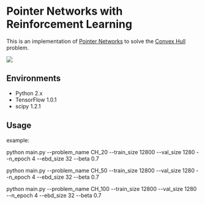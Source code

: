 # Pointer Networks with Reinforcement Learning

This is an implementation of [Pointer Networks](https://arxiv.org/abs/1506.03134) to solve the [Convex Hull](https://en.wikipedia.org/wiki/Convex_hull) problem. 

![](README/arch.png)

## Environments

* Python 2.x
* TensorFlow 1.0.1
* scipy 1.2.1

## Usage

example:

python main.py --problem_name CH_20 --train_size 12800 --val_size 1280 --n_epoch 4 --ebd_size 32 --beta  0.7

python main.py --problem_name CH_50 --train_size 12800 --val_size 1280 --n_epoch 4 --ebd_size 32 --beta  0.7

python main.py --problem_name CH_100 --train_size 12800 --val_size 1280 --n_epoch 4 --ebd_size 32 --beta  0.7

